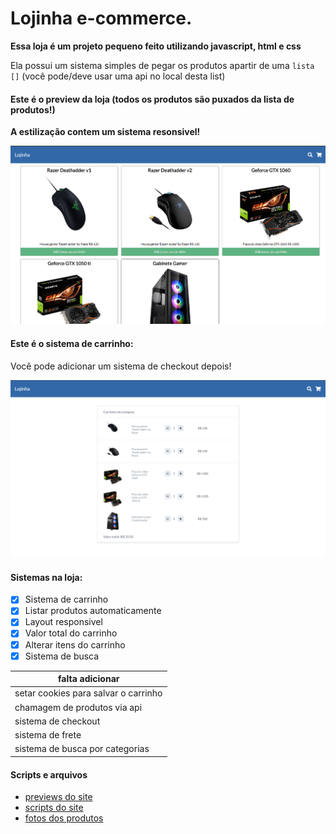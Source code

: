 # Lojinha e-commerce.
  
**Essa loja é um projeto pequeno feito utilizando javascript, html e css**  
  
Ela possui um sistema simples de pegar os produtos apartir de uma `lista []` (você pode/deve usar uma api no local desta list)  
  
#### **Este é o preview da loja (todos os produtos são puxados da lista de produtos!)**
**A estilização contem um sistema resonsivel!**

![Preview](/imagens/preview.png)  

#### **Este é o sistema de carrinho:**  
Você pode adicionar um sistema de checkout depois!  

![Preview](/imagens/preview3.png)  
  
#### **Sistemas na loja:**  
  
 - [x] Sistema de carrinho  
 - [x] Listar produtos automaticamente  
 - [x] Layout responsivel  
 - [x] Valor total do carrinho
 - [x] Alterar itens do carrinho  
 - [x] Sistema de busca  
  
 | falta adicionar |
 | ------------------- |
 | setar cookies para salvar o carrinho |
 | chamagem de produtos via api |
 | sistema de checkout | 
 | sistema de frete |
 | sistema de busca por categorias | 

#### **Scripts e arquivos**  
  
* [previews do site](imagens/)  
* [scripts do site](scripts/)  
* [fotos dos produtos](imagens/produtos/)  
